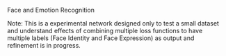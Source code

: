 Face and Emotion Recognition

Note: This is a experimental network designed only to test a small dataset and understand effects of combining multiple loss         functions to have multiple labels (Face Identity and Face Expression) as output and refinement is in progress.
